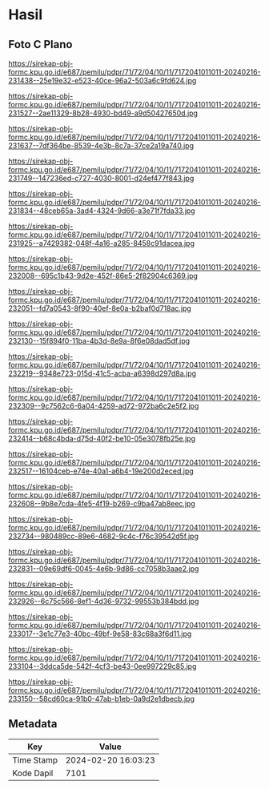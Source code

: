# Hasil

## Foto C Plano

https://sirekap-obj-formc.kpu.go.id/e687/pemilu/pdpr/71/72/04/10/11/7172041011011-20240216-231438--25e19e32-e523-40ce-96a2-503a6c9fd624.jpg

https://sirekap-obj-formc.kpu.go.id/e687/pemilu/pdpr/71/72/04/10/11/7172041011011-20240216-231527--2ae11329-8b28-4930-bd49-a9d50427650d.jpg

https://sirekap-obj-formc.kpu.go.id/e687/pemilu/pdpr/71/72/04/10/11/7172041011011-20240216-231637--7df364be-8539-4e3b-8c7a-37ce2a19a740.jpg

https://sirekap-obj-formc.kpu.go.id/e687/pemilu/pdpr/71/72/04/10/11/7172041011011-20240216-231749--147236ed-c727-4030-8001-d24ef477f843.jpg

https://sirekap-obj-formc.kpu.go.id/e687/pemilu/pdpr/71/72/04/10/11/7172041011011-20240216-231834--48ceb65a-3ad4-4324-9d66-a3e71f7fda33.jpg

https://sirekap-obj-formc.kpu.go.id/e687/pemilu/pdpr/71/72/04/10/11/7172041011011-20240216-231925--a7429382-048f-4a16-a285-8458c91dacea.jpg

https://sirekap-obj-formc.kpu.go.id/e687/pemilu/pdpr/71/72/04/10/11/7172041011011-20240216-232008--695c1b43-9d2e-452f-86e5-2f82904c6369.jpg

https://sirekap-obj-formc.kpu.go.id/e687/pemilu/pdpr/71/72/04/10/11/7172041011011-20240216-232051--fd7a0543-8f90-40ef-8e0a-b2baf0d718ac.jpg

https://sirekap-obj-formc.kpu.go.id/e687/pemilu/pdpr/71/72/04/10/11/7172041011011-20240216-232130--15f894f0-11ba-4b3d-8e9a-8f6e08dad5df.jpg

https://sirekap-obj-formc.kpu.go.id/e687/pemilu/pdpr/71/72/04/10/11/7172041011011-20240216-232219--9348e723-015d-41c5-acba-a6398d297d8a.jpg

https://sirekap-obj-formc.kpu.go.id/e687/pemilu/pdpr/71/72/04/10/11/7172041011011-20240216-232309--9c7562c6-6a04-4259-ad72-972ba6c2e5f2.jpg

https://sirekap-obj-formc.kpu.go.id/e687/pemilu/pdpr/71/72/04/10/11/7172041011011-20240216-232414--b68c4bda-d75d-40f2-be10-05e3078fb25e.jpg

https://sirekap-obj-formc.kpu.go.id/e687/pemilu/pdpr/71/72/04/10/11/7172041011011-20240216-232517--16104ceb-e74e-40a1-a6b4-19e200d2eced.jpg

https://sirekap-obj-formc.kpu.go.id/e687/pemilu/pdpr/71/72/04/10/11/7172041011011-20240216-232608--9b8e7cda-4fe5-4f19-b269-c9ba47ab8eec.jpg

https://sirekap-obj-formc.kpu.go.id/e687/pemilu/pdpr/71/72/04/10/11/7172041011011-20240216-232734--980489cc-89e6-4682-9c4c-f76c39542d5f.jpg

https://sirekap-obj-formc.kpu.go.id/e687/pemilu/pdpr/71/72/04/10/11/7172041011011-20240216-232831--09e69df6-0045-4e6b-9d86-cc7058b3aae2.jpg

https://sirekap-obj-formc.kpu.go.id/e687/pemilu/pdpr/71/72/04/10/11/7172041011011-20240216-232926--6c75c566-8ef1-4d36-9732-99553b384bdd.jpg

https://sirekap-obj-formc.kpu.go.id/e687/pemilu/pdpr/71/72/04/10/11/7172041011011-20240216-233017--3e1c77e3-40bc-49bf-9e58-83c68a3f6d11.jpg

https://sirekap-obj-formc.kpu.go.id/e687/pemilu/pdpr/71/72/04/10/11/7172041011011-20240216-233104--3ddca5de-542f-4cf3-be43-0ee997229c85.jpg

https://sirekap-obj-formc.kpu.go.id/e687/pemilu/pdpr/71/72/04/10/11/7172041011011-20240216-233150--58cd60ca-91b0-47ab-b1eb-0a9d2e1dbecb.jpg


## Metadata

| Key        | Value               |
| ---------- | ------------------- |
| Time Stamp | 2024-02-20 16:03:23 |
| Kode Dapil | 7101                |



